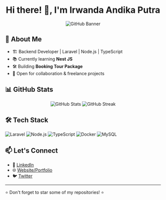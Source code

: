 <h1 align="center">Hi there! 👋, I'm Irwanda Andika Putra</h1>

<p align="center">
  <img src="https://storage-r2.irwandandka.my.id/cool-background%20(3).png" alt="GitHub Banner">
</p>

## 🚀 About Me
- 🏗️ Backend Developer | Laravel | Node.js | TypeScript
- 📚 Currently learning **Nest JS**
- 🛠️ Building **Booking Tour Package**
- 🎯 Open for collaboration & freelance projects

## 📊 GitHub Stats
<p align="center">
  <img src="https://github-readme-stats.vercel.app/api?username=irwandandka&show_icons=true&theme=tokyonight&count_private=true" alt="GitHub Stats">
  <img src="https://streak-stats.demolab.com/?user=irwandandka&theme=tokyonight" alt="GitHub Streak">
</p>

## 🛠️ Tech Stack
![Laravel](https://img.shields.io/badge/Laravel-red?style=for-the-badge&logo=laravel&logoColor=white)
![Node.js](https://img.shields.io/badge/Node.js-green?style=for-the-badge&logo=node.js&logoColor=white)
![TypeScript](https://img.shields.io/badge/TypeScript-blue?style=for-the-badge&logo=typescript&logoColor=white)
![Docker](https://img.shields.io/badge/Docker-blue?style=for-the-badge&logo=docker&logoColor=white)
![MySQL](https://img.shields.io/badge/MySQL-00758f?style=for-the-badge&logo=mysql&logoColor=white)

## 📫 Let's Connect
- 🔗 [LinkedIn](https://linkedin.com/in/irwanda-andika-putra-4911871ba)
- 🌐 [Website/Portfolio](https://apilaravel.irwandandka.my.id)
- 🐦 [Twitter](https://twitter.com/[username])

---
⭐️ Don't forget to star some of my repositories! ⭐️
